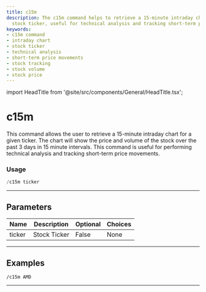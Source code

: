 ```yaml
---
title: c15m
description: The c15m command helps to retrieve a 15-minute intraday chart for a specific
  stock ticker, useful for technical analysis and tracking short-term price movements.
keywords:
- c15m command
- intraday chart
- stock ticker
- technical analysis
- short-term price movements
- stock tracking
- stock volume
- stock price
---
```


import HeadTitle from '@site/src/components/General/HeadTitle.tsx';

<HeadTitle title="c15m - Charts - Telegram - Reference | OpenBB Bot Docs" />

# c15m

This command allows the user to retrieve a 15-minute intraday chart for a given ticker. The chart will show the price and volume of the stock over the past 3 days in 15 minute intervals. This command is useful for performing technical analysis and tracking short-term price movements.

### Usage

```python wordwrap
/c15m ticker
```

---

## Parameters

| Name | Description | Optional | Choices |
| ---- | ----------- | -------- | ------- |
| ticker | Stock Ticker | False | None |


---

## Examples

```
/c15m AMD
```

---
